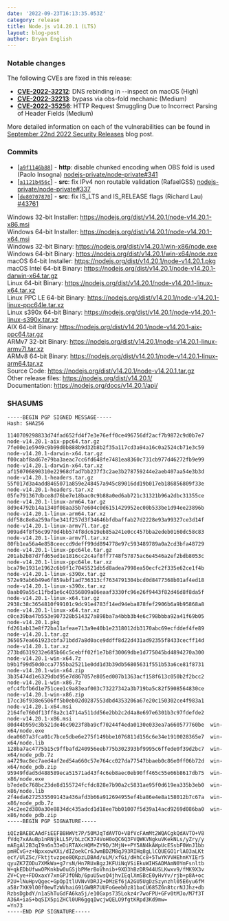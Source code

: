 ```yaml
---
date: '2022-09-23T16:13:35.053Z'
category: release
title: Node.js v14.20.1 (LTS)
layout: blog-post
author: Bryan English
---
```


### Notable changes

The following CVEs are fixed in this release:

- **[CVE-2022-32212](https://cve.mitre.org/cgi-bin/cvename.cgi?name=CVE-2022-32212)**: DNS rebinding in --inspect on macOS (High)
- **[CVE-2022-32213](https://cve.mitre.org/cgi-bin/cvename.cgi?name=CVE-2022-32213)**: bypass via obs-fold mechanic (Medium)
- **[CVE-2022-35256](https://cve.mitre.org/cgi-bin/cvename.cgi?name=CVE-2022-35256)**: HTTP Request Smuggling Due to Incorrect Parsing of Header Fields (Medium)

More detailed information on each of the vulnerabilities can be found in [September 22nd 2022 Security Releases](/blog/vulnerability/september-2022-security-releases/) blog post.

### Commits

- \[[`a9f1146b88`](https://github.com/nodejs/node/commit/a9f1146b88)] - **http**: disable chunked encoding when OBS fold is used (Paolo Insogna) [nodejs-private/node-private#341](https://github.com/nodejs-private/node-private/pull/341)
- \[[`a1121b456c`](https://github.com/nodejs/node/commit/a1121b456c)] - **src**: fix IPv4 non routable validation (RafaelGSS) [nodejs-private/node-private#337](https://github.com/nodejs-private/node-private/pull/337)
- \[[`de80707870`](https://github.com/nodejs/node/commit/de80707870)] - **src**: fix IS_LTS and IS_RELEASE flags (Richard Lau) [#43761](https://github.com/nodejs/node/pull/43761)

Windows 32-bit Installer: https://nodejs.org/dist/v14.20.1/node-v14.20.1-x86.msi \
Windows 64-bit Installer: https://nodejs.org/dist/v14.20.1/node-v14.20.1-x64.msi \
Windows 32-bit Binary: https://nodejs.org/dist/v14.20.1/win-x86/node.exe \
Windows 64-bit Binary: https://nodejs.org/dist/v14.20.1/win-x64/node.exe \
macOS 64-bit Installer: https://nodejs.org/dist/v14.20.1/node-v14.20.1.pkg \
macOS Intel 64-bit Binary: https://nodejs.org/dist/v14.20.1/node-v14.20.1-darwin-x64.tar.gz \
Linux 64-bit Binary: https://nodejs.org/dist/v14.20.1/node-v14.20.1-linux-x64.tar.xz \
Linux PPC LE 64-bit Binary: https://nodejs.org/dist/v14.20.1/node-v14.20.1-linux-ppc64le.tar.xz \
Linux s390x 64-bit Binary: https://nodejs.org/dist/v14.20.1/node-v14.20.1-linux-s390x.tar.xz \
AIX 64-bit Binary: https://nodejs.org/dist/v14.20.1/node-v14.20.1-aix-ppc64.tar.gz \
ARMv7 32-bit Binary: https://nodejs.org/dist/v14.20.1/node-v14.20.1-linux-armv7l.tar.xz \
ARMv8 64-bit Binary: https://nodejs.org/dist/v14.20.1/node-v14.20.1-linux-arm64.tar.xz \
Source Code: https://nodejs.org/dist/v14.20.1/node-v14.20.1.tar.gz \
Other release files: https://nodejs.org/dist/v14.20.1/ \
Documentation: https://nodejs.org/docs/v14.20.1/api/

### SHASUMS

```
-----BEGIN PGP SIGNED MESSAGE-----
Hash: SHA256

1140709298833d74fad652fd4f7e3e76eff0ce496756df2acf7b9872c9d0b7e7  node-v14.20.1-aix-ppc64.tar.gz
7fe00e1e5949c9b99d0b888b9d32b8b2f35a117cd3a94a16c0a2524cb71e3c59  node-v14.20.1-darwin-x64.tar.gz
f00cabf8ad67e79ba3aeac7cc6fd648fe7481ea8360c731cb977d46272fb9e99  node-v14.20.1-darwin-x64.tar.xz
af150706890310e22968dfad7bb237f3c2ae3b278759244e2aeb407aa54e3b3d  node-v14.20.1-headers.tar.gz
55f017d3a4add8465071a859e248457a945c89016dd19b017eb186856809f33e  node-v14.20.1-headers.tar.xz
05fe791367dbce8d76be7e18bac0c9b88a0ed6ab721c31321b96a2dbc31355ce  node-v14.20.1-linux-arm64.tar.gz
8d9e4792b14a1340f08aa35b7e604c0d6151429952ec00b533be1d94ee23896b  node-v14.20.1-linux-arm64.tar.xz
ddf58c8e8a259afbe341f257d3f34646bfdbaffab27d2228e93a99327ce3d14f  node-v14.20.1-linux-armv7l.tar.gz
909ad4f8f56c9970d4bb574f8dc619eb85a241e0cc457bba2edeb0160dc58c83  node-v14.20.1-linux-armv7l.tar.xz
80fb1ea56a4e858ceeccd9deff99dd894778e97c593489789a0a2cd3bfa48729  node-v14.20.1-linux-ppc64le.tar.gz
201ab2b87d7fd65ed1e1816cc2c4af8ff7748f57875ac6e4546a2ef2bdb8053c  node-v14.20.1-linux-ppc64le.tar.xz
bca79e1931e1962c6b9f1c7045521db5d8adea7998ea50ecfc2f335e62ce1f4b  node-v14.20.1-linux-s390x.tar.gz
572e93ab6b49e6f859abf1ad736313cf7634791304bcd0d8477368b01af4ed18  node-v14.20.1-linux-s390x.tar.xz
0aab09a55c11fbd1e6c40356809a86eaaf3330fc96e26f9443f82d46d8f8da5f  node-v14.20.1-linux-x64.tar.gz
2938c38c3654810f99101c9dc91e4783f14ed94eba878fef2906b6a9b95868a8  node-v14.20.1-linux-x64.tar.xz
c0ce39ba47b553e907328b514327a898ba7a4bbb3b4e6c798bbba92a41f69b05  node-v14.20.1.pkg
fd261ab13e8f72ba11afeae713a9e40b1e2318012db3170abc69ecfddef4fe89  node-v14.20.1.tar.gz
365057ea661923cbfa71bdd7a8d0ace9ddff8d22d431ad92355f8433cecff14d  node-v14.20.1.tar.xz
273bd6319232e685b66c5cebff02f1e7b8f30069dbe1d775045bd4894270a300  node-v14.20.1-win-x64.7z
b9b1f99d50d0cca7755ba25211e0dd1d3b39db56805631f551b53a6ce81f8731  node-v14.20.1-win-x64.zip
3b35474d1e6329dbd95e7d867057e805ed007b1363acf158f613c050b2f2bcc2  node-v14.20.1-win-x86.7z
efc4fbfb6d1e751cee1c9a83eaf003c73227342a3b719ba5c82f5908564830ce  node-v14.20.1-win-x86.zip
17cc36f938e6506ff5b0eb02d0287553dbd4353206a67e20c150302ce4f983a1  node-v14.20.1-x64.msi
2164fe760df13ff8a2c14714a511dd56e2bb2c2d4a8e697e6301b3c97fdefde2  node-v14.20.1-x86.msi
80d44b959c3b521de46c9023f8ba9cf70244f4eda0130e033ea7a660577760be  win-x64/node.exe
dea0607a3fca01c7bce5dbe6e275f149bbe1076811d156c6e34e1910028365e7  win-x64/node.lib
128ba7ac4775b15c9ffbafd240956eeb775b302393bf9995c6ffede0f39d2bc7  win-x64/node_pdb.7z
a4729ac8ec7aed4af2ed54a660c57e764cc027da77547bbaeb0c86e0ff06b72d  win-x64/node_pdb.zip
95949fdad5d488589eca51571ad43f4c6eb8aec0eb90ff465c55e66b8617db75  win-x86/node.exe
b7ede8c768bc23de8d155724fcfdc828e7b90a2c5831ae95f0d619ea335b3eb0  win-x86/node.lib
2f4eda6272535509143a436afd3b66a912694955ef4ba86e4e8a158012b7c67a  win-x86/node_pdb.7z
24c2ee2d380a30e8834dc435adcd1d18ee7bb01007f5d39a14acd9269d086ba0  win-x86/node_pdb.zip
-----BEGIN PGP SIGNATURE-----

iQIzBAEBCAAdFiEEFB8HWVt7P/50MJqTdAVTO+V8fVcFAmMt2WQACgkQdAVTO+V8
fVdq7xAAuBp1nRNjkLL5P/bLzCK374VoH0oQC6Q3FVQWKVNgkuVKekNLs/yZry/y
mAEgAl2B3qI9n6n33eDiRTAXcHQM+ZY9D/3MjN++PY5AN4kAWpUcESsbF0WnJ1bb
pmHCvG+z+NpxxowXXi/dIZoekCr6JwmBDZM8qJ93RIHq8gLlCQUEGO1rlA03aLKt
ecY/UlZ5c/Fktjtvzpeo8QKpzLDBAd/uLM/xfGi/dHhCc8+5TwYKVVHEhnKYIEr5
qyuZK7ZODu7XMkWa+g7rsN/Hn7RUxBgzJKFUiNqVSiEkuWIHSADMAmN0YmFsnltb
W+qkEDbUfwwOPKnkbw0uGSjbPMerBoVhnib+9XD3hBzDR944USLKwxv9/fMK9X3v
ZV+Cye+FDOxaxY7xnGPJfONb/6puU5wsQ4jhvIEqlXmSBcE0yHvYv/rjb+p8A+oc
P2U+lNuHpvQgec+GpOpItlUVNvVDRJ2+DMzEf6jA2GU5UgDzSzynzhl05E6yu6fM
a58r7XK9lO0f0ewTzWVhaiG91GWBR7UUFoGeeb0z81baCU685Z6n8tcrNJJhz+db
RzbsDgbdY/n1aShTuGdFA6ka5j/e10Gxps735Lokz4r7woFPU+GFv0tMJo/M7f3T
A36A+iaS+bqSIX5piZHCl0UR6ggqIwcjwQELO9fgtKRpd3Kd9mw=
=Yn73
-----END PGP SIGNATURE-----

```
